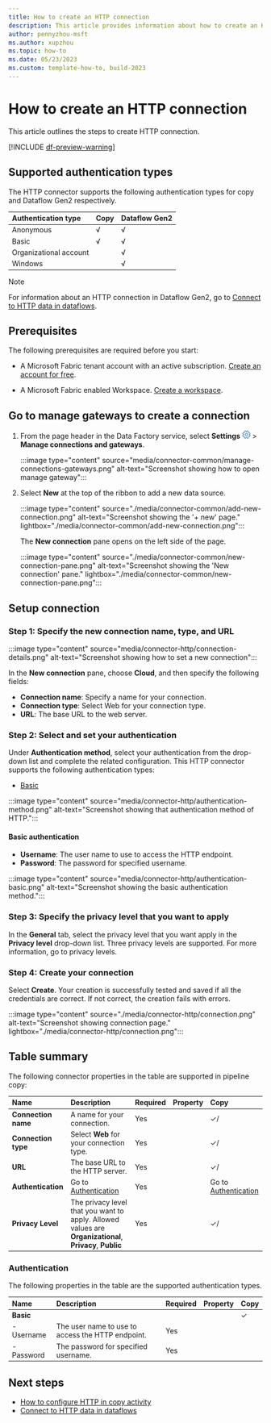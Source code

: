 ```yaml
---
title: How to create an HTTP connection
description: This article provides information about how to create an HTTP connection in Microsoft Fabric.
author: pennyzhou-msft
ms.author: xupzhou
ms.topic: how-to
ms.date: 05/23/2023
ms.custom: template-how-to, build-2023
---
```


# How to create an HTTP connection

This article outlines the steps to create HTTP connection.

[!INCLUDE [df-preview-warning](includes/data-factory-preview-warning.md)]

## Supported authentication types

The HTTP connector supports the following authentication types for copy and Dataflow Gen2 respectively.  

|Authentication type |Copy |Dataflow Gen2 |
|:---|:---|:---|
|Anonymous| √| √|
|Basic| √| √|
|Organizational account| | √|
|Windows| | √|

>[!Note]
>For information about an HTTP connection in Dataflow Gen2, go to [Connect to HTTP data in dataflows](connector-http-dataflows.md).

## Prerequisites

The following prerequisites are required before you start:

- A Microsoft Fabric tenant account with an active subscription. [Create an account for free](../get-started/fabric-trial.md).

- A Microsoft Fabric enabled Workspace. [Create a workspace](../get-started/create-workspaces.md).

## Go to manage gateways to create a connection

1. From the page header in the Data Factory service, select **Settings** ![Settings gear icon](./media/connector-common/settings.png) > **Manage connections and gateways**.

   :::image type="content" source="media/connector-common/manage-connections-gateways.png" alt-text="Screenshot showing how to open manage gateway":::

2. Select **New** at the top of the ribbon to add a new data source.

    :::image type="content" source="./media/connector-common/add-new-connection.png" alt-text="Screenshot showing the '+ new' page." lightbox="./media/connector-common/add-new-connection.png":::

    The **New connection** pane opens on the left side of the page.

    :::image type="content" source="./media/connector-common/new-connection-pane.png" alt-text="Screenshot showing the 'New connection' pane." lightbox="./media/connector-common/new-connection-pane.png":::

## Setup connection

### Step 1: Specify the new connection name, type, and URL

   :::image type="content" source="media/connector-http/connection-details.png" alt-text="Screenshot showing how to set a new connection":::

In the **New connection** pane, choose **Cloud**, and then specify the following fields:

- **Connection name**: Specify a name for your connection.
- **Connection type**: Select Web for your connection type.
- **URL**: The base URL to the web server.

### Step 2:  Select and set your authentication

Under **Authentication method**, select your authentication from the drop-down list and complete the related configuration. This HTTP connector supports the following authentication types:

- [Basic](#basic-authentication)

:::image type="content" source="media/connector-http/authentication-method.png" alt-text="Screenshot showing that authentication method of HTTP.":::

#### Basic authentication

- **Username**: The user name to use to access the HTTP endpoint.
- **Password**: The password for specified username.

:::image type="content" source="media/connector-http/authentication-basic.png" alt-text="Screenshot showing the basic authentication method.":::

### Step 3: Specify the privacy level that you want to apply

In the **General** tab, select the privacy level that you want apply in the **Privacy level** drop-down list. Three privacy levels are supported. For more information, go to privacy levels.

### Step 4: Create your connection

Select **Create**. Your creation is successfully tested and saved if all the credentials are correct. If not correct, the creation fails with errors.

:::image type="content" source="./media/connector-http/connection.png" alt-text="Screenshot showing connection page." lightbox="./media/connector-http/connection.png":::

## Table summary

The following connector properties in the table are supported in pipeline copy:

|Name|Description|Required|Property|Copy|
|:---|:---|:---|:---|:---|
|**Connection name**|A name for your connection.|Yes||✓/|
|**Connection type**|Select **Web** for your connection type.|Yes||✓/|
|**URL**|The base URL to the HTTP server.|Yes||✓/|
|**Authentication**|Go to [Authentication](#authentication) |Yes||Go to  [Authentication](#authentication)|
|**Privacy Level**|The privacy level that you want to apply. Allowed values are **Organizational**, **Privacy**, **Public**|Yes||✓/|

### Authentication

The following properties in the table are the supported authentication types.

|Name|Description|Required|Property|Copy|
|:---|:---|:---|:---|:---|
|**Basic**||||✓|
|- Username|The user name to use to access the HTTP endpoint.|Yes |||
|- Password|The password for specified username.|Yes |||

## Next steps

- [How to configure HTTP in copy activity](connector-http-copy-activity.md)
- [Connect to HTTP data in dataflows](connector-http-dataflows.md)
